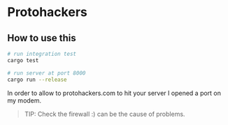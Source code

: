 # Protohackers

## How to use this

```zsh
# run integration test
cargo test
```

```zsh
# run server at port 8000
cargo run --release
```

In order to allow to protohackers.com to hit your server I opened a port on my modem.
> TIP: Check the firewall :) can be the cause of problems.
